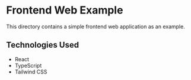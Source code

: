 # Frontend Web Example

This directory contains a simple frontend web application as an example.

## Technologies Used

*   React
*   TypeScript
*   Tailwind CSS
